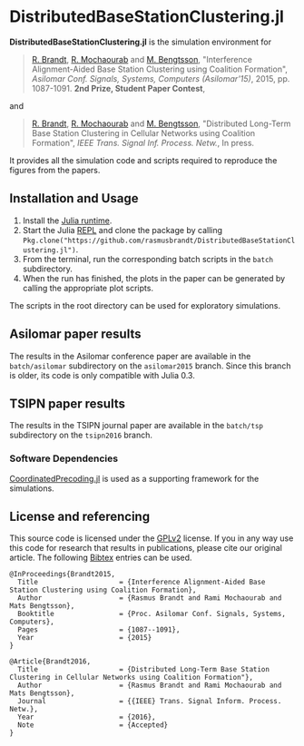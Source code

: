 # DistributedBaseStationClustering.jl

**DistributedBaseStationClustering.jl** is the simulation environment for
> [R. Brandt][rabr5411], [R. Mochaourab][ramimo] and [M. Bengtsson][matben], "Interference Alignment-Aided Base Station Clustering using Coalition Formation", _Asilomar Conf. Signals, Systems, Computers (Asilomar'15)_, 2015, pp. 1087-1091. **2nd Prize, Student Paper Contest**,

and

> [R. Brandt][rabr5411], [R. Mochaourab][ramimo] and [M. Bengtsson][matben], "Distributed Long-Term Base Station Clustering in Cellular Networks using Coalition Formation", _IEEE Trans. Signal Inf. Process. Netw._, In press.

It provides all the simulation code and scripts required to reproduce the figures from the papers.

## Installation and Usage

1. Install the [Julia runtime](http://julialang.org/downloads/).
2. Start the Julia [REPL](https://en.wikipedia.org/wiki/Read%E2%80%93eval%E2%80%93print_loop) and clone the package by calling `Pkg.clone("https://github.com/rasmusbrandt/DistributedBaseStationClustering.jl")`.
3. From the terminal, run the corresponding batch scripts in the `batch` subdirectory.
4. When the run has finished, the plots in the paper can be generated by calling the appropriate plot scripts.

The scripts in the root directory can be used for exploratory simulations.

## Asilomar paper results
The results in the Asilomar conference paper are available in the `batch/asilomar` subdirectory on the `asilomar2015` branch. Since this branch is older, its code is only compatible with Julia 0.3.

## TSIPN paper results
The results in the TSIPN journal paper are available in the `batch/tsp` subdirectory on the `tsipn2016` branch.

### Software Dependencies
[CoordinatedPrecoding.jl][CoordinatedPrecodingJL] is used as a supporting framework for the simulations.

## License and referencing
This source code is licensed under the [GPLv2][gplv2] license. If you in any way
use this code for research that results in publications, please cite our
original article. The following [Bibtex][bibtex] entries can be used.
```
@InProceedings{Brandt2015,
  Title                    = {Interference Alignment-Aided Base Station Clustering using Coalition Formation},
  Author                   = {Rasmus Brandt and Rami Mochaourab and Mats Bengtsson},
  Booktitle                = {Proc. Asilomar Conf. Signals, Systems, Computers},
  Pages                    = {1087--1091},
  Year                     = {2015}
}

@Article{Brandt2016,
  Title                    = {Distributed Long-Term Base Station Clustering in Cellular Networks using Coalition Formation"},
  Author                   = {Rasmus Brandt and Rami Mochaourab and Mats Bengtsson},
  Journal                  = {{IEEE} Trans. Signal Inform. Process. Netw.},
  Year                     = {2016},
  Note                     = {Accepted}
}
```

[rabr5411]: http://www.kth.se/profile/rabr5411
[ramimo]: http://people.kth.se/~ramimo/
[matben]: http://www.kth.se/profile/matben
[CoordinatedPrecodingJL]: https://github.com/rasmusbrandt/CoordinatedPrecoding.jl
[ConvexJL]: https://github.com/JuliaOpt/Convex.jl
[MosekJL]: https://github.com/JuliaOpt/Mosek.jl
[gplv2]: http://choosealicense.com/licenses/gpl-v2
[bibtex]: http://www.bibtex.org/
